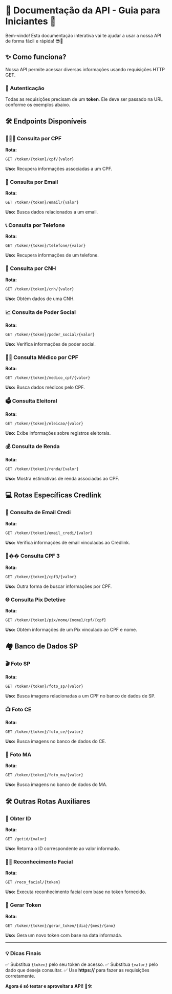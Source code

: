 # 📝 Documentação da API - Guia para Iniciantes 🚀

Bem-vindo! Esta documentação interativa vai te ajudar a usar a nossa API de forma fácil e rápida! 😎🔄

## ✨ Como funciona?
Nossa API permite acessar diversas informações usando requisições HTTP GET.

### 🔑 Autenticação
Todas as requisições precisam de um **token**. Ele deve ser passado na URL conforme os exemplos abaixo.

## 🛠️ Endpoints Disponíveis

### 👨‍👩‍👦 Consulta por CPF
**Rota:**
```
GET /token/{token}/cpf/{valor}
```
**Uso:** Recupera informações associadas a um CPF.

### 📧 Consulta por Email
**Rota:**
```
GET /token/{token}/email/{valor}
```
**Uso:** Busca dados relacionados a um email.

### 📞 Consulta por Telefone
**Rota:**
```
GET /token/{token}/telefone/{valor}
```
**Uso:** Recupera informações de um telefone.

### 🔖 Consulta por CNH
**Rota:**
```
GET /token/{token}/cnh/{valor}
```
**Uso:** Obtém dados de uma CNH.

### 📈 Consulta de Poder Social
**Rota:**
```
GET /token/{token}/poder_social/{valor}
```
**Uso:** Verifica informações de poder social.

### 👨‍⚕️ Consulta Médico por CPF
**Rota:**
```
GET /token/{token}/medico_cpf/{valor}
```
**Uso:** Busca dados médicos pelo CPF.

### 🗳️ Consulta Eleitoral
**Rota:**
```
GET /token/{token}/eleicao/{valor}
```
**Uso:** Exibe informações sobre registros eleitorais.

### 💰 Consulta de Renda
**Rota:**
```
GET /token/{token}/renda/{valor}
```
**Uso:** Mostra estimativas de renda associadas ao CPF.

## 💻 Rotas Específicas Credlink

### 📧 Consulta de Email Credi
**Rota:**
```
GET /token/{token}/email_credi/{valor}
```
**Uso:** Verifica informações de email vinculadas ao Credlink.

### 👨‍�‍� Consulta CPF 3
**Rota:**
```
GET /token/{token}/cpf3/{valor}
```
**Uso:** Outra forma de buscar informações por CPF.

### 🌐 Consulta Pix Detetive
**Rota:**
```
GET /token/{token}/pix/nome/{nome}/cpf/{cpf}
```
**Uso:** Obtém informações de um Pix vinculado ao CPF e nome.

## 🏘️ Banco de Dados SP

### 🎬 Foto SP
**Rota:**
```
GET /token/{token}/foto_sp/{valor}
```
**Uso:** Busca imagens relacionadas a um CPF no banco de dados de SP.

### 📺 Foto CE
**Rota:**
```
GET /token/{token}/foto_ce/{valor}
```
**Uso:** Busca imagens no banco de dados do CE.

### 📸 Foto MA
**Rota:**
```
GET /token/{token}/foto_ma/{valor}
```
**Uso:** Busca imagens no banco de dados do MA.

## 🛠️ Outras Rotas Auxiliares

### 👤 Obter ID
**Rota:**
```
GET /getid/{valor}
```
**Uso:** Retorna o ID correspondente ao valor informado.

### 🧑‍🎭 Reconhecimento Facial
**Rota:**
```
GET /reco_facial/{token}
```
**Uso:** Executa reconhecimento facial com base no token fornecido.

### 🔑 Gerar Token
**Rota:**
```
GET /token/{token}/gerar_token/{dia}/{mes}/{ano}
```
**Uso:** Gera um novo token com base na data informada.

---

### 💡 Dicas Finais
✅ Substitua `{token}` pelo seu token de acesso.
✅ Substitua `{valor}` pelo dado que deseja consultar.
✅ Use **https://** para fazer as requisições corretamente.

**Agora é só testar e aproveitar a API!** 🚀🛠️

